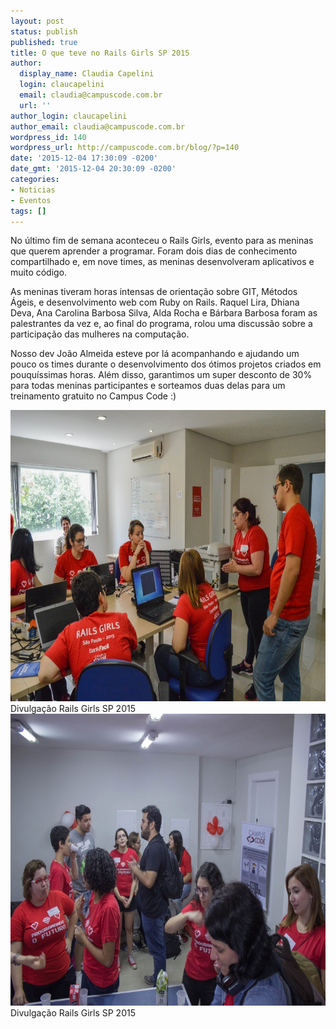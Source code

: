 ```yaml
---
layout: post
status: publish
published: true
title: O que teve no Rails Girls SP 2015
author:
  display_name: Claudia Capelini
  login: claucapelini
  email: claudia@campuscode.com.br
  url: ''
author_login: claucapelini
author_email: claudia@campuscode.com.br
wordpress_id: 140
wordpress_url: http://campuscode.com.br/blog/?p=140
date: '2015-12-04 17:30:09 -0200'
date_gmt: '2015-12-04 20:30:09 -0200'
categories:
- Noticias
- Eventos
tags: []
---
```

No &uacute;ltimo fim de semana aconteceu o Rails Girls, evento para as meninas
que querem aprender a programar. Foram dois dias de conhecimento compartilhado
e, em nove times, as meninas desenvolveram aplicativos e muito c&oacute;digo.

As meninas tiveram horas intensas de orienta&ccedil;&atilde;o sobre GIT,
M&eacute;todos &Aacute;geis, e desenvolvimento web com Ruby on Rails.
Raquel Lira, Dhiana Deva, Ana Carolina Barbosa Silva, Alda Rocha e B&aacute;rbara
Barbosa foram as palestrantes da vez e, ao final do programa, rolou uma
discuss&atilde;o sobre a participa&ccedil;&atilde;o das mulheres na computa&ccedil;&atilde;o.

Nosso dev Jo&atilde;o Almeida esteve por l&aacute; acompanhando e ajudando um
pouco os times durante o desenvolvimento dos &oacute;timos projetos criados em
pouqu&iacute;ssimas horas. Al&eacute;m disso, garantimos um super desconto de
30% para todas meninas participantes e sorteamos duas delas para um treinamento
gratuito no Campus Code :)

<a href="/assets/2015/12/12309590_940017956035742_6308915345097815128_o.jpg"><img class="wp-image-143 size-large" src="/assets/2015/12/12309590_940017956035742_6308915345097815128_o-1024x681.jpg" alt="Divulga&ccedil;&atilde;o Rails Girls SP 2015" width="700" height="466" /></a> Divulga&ccedil;&atilde;o Rails Girls SP 2015
<a href="/assets/2015/12/12314378_940018626035675_1876873188358626444_o.jpg"><img class="wp-image-144 size-large" src="/assets/2015/12/12314378_940018626035675_1876873188358626444_o-1024x683.jpg" alt="Divulga&ccedil;&atilde;o Rails Girls SP 2015" width="700" height="467" /></a> Divulga&ccedil;&atilde;o Rails Girls SP 2015
